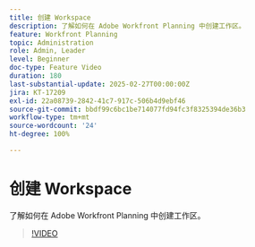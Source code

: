 ```yaml
---
title: 创建 Workspace
description: 了解如何在 Adobe Workfront Planning 中创建工作区。
feature: Workfront Planning
topic: Administration
role: Admin, Leader
level: Beginner
doc-type: Feature Video
duration: 180
last-substantial-update: 2025-02-27T00:00:00Z
jira: KT-17209
exl-id: 22a08739-2842-41c7-917c-506b4d9ebf46
source-git-commit: bbdf99c6bc1be714077fd94fc3f8325394de36b3
workflow-type: tm+mt
source-wordcount: '24'
ht-degree: 100%

---
```


# 创建 Workspace

了解如何在 Adobe Workfront Planning 中创建工作区。

>[!VIDEO](https://video.tv.adobe.com/v/3448271/?learn=on&enablevpops=1&captions=chi_hans)
